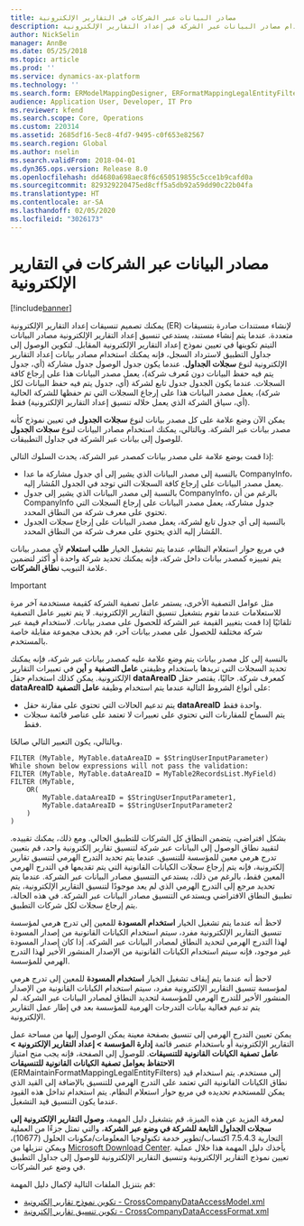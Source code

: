 ```yaml
---
title: مصادر البيانات عبر الشركات في التقارير الإلكترونية
description: يشرح لك هذا الموضوع كيفية استخدام مصادر البيانات عبر الشركة في إعداد التقارير الإلكترونية (ER).
author: NickSelin
manager: AnnBe
ms.date: 05/25/2018
ms.topic: article
ms.prod: ''
ms.service: dynamics-ax-platform
ms.technology: ''
ms.search.form: ERModelMappingDesigner, ERFormatMappingLegalEntityFilterTable
audience: Application User, Developer, IT Pro
ms.reviewer: kfend
ms.search.scope: Core, Operations
ms.custom: 220314
ms.assetid: 2685df16-5ec8-4fd7-9495-c0f653e82567
ms.search.region: Global
ms.author: nselin
ms.search.validFrom: 2018-04-01
ms.dyn365.ops.version: Release 8.0
ms.openlocfilehash: dd4680a698aec8f6c650519855c5cce1b9cafd0a
ms.sourcegitcommit: 829329220475ed8cff5a5db92a59dd90c22b04fa
ms.translationtype: HT
ms.contentlocale: ar-SA
ms.lasthandoff: 02/05/2020
ms.locfileid: "3026173"
---
```

# <a name="cross-company-data-sources-in-electronic-reporting-er"></a>مصادر البيانات عبر الشركات في التقارير الإلكترونية

[!include[banner](../includes/banner.md)]

يمكنك تصميم تنسيقات إعداد التقارير الإلكترونية (ER) لإنشاء مستندات صادرة بتنسيقات متعددة. عندما يتم إنشاء مستند، يستدعي تنسيق إعداد التقارير الإلكترونية مصادر البيانات التيتم تكوينها في تعيين نموذج إعداد التقارير الإلكترونية المقابل. لتكوين الوصول إلى جداول التطبيق لاسترداد السجل، فإنه يمكنك استخدام مصادر بيانات إعداد التقارير الإلكترونية لنوع **سجلات الجداول**. عندما يكون جدول الوصول جدول مشاركة (أي، جدول يتم فيه حفظ البيانات دون مُعرف شركة)، يعمل مصدر البيانات هذا على إرجاع كافة السجلات. عندما يكون الجدول جدول تابع لشركة (أي، جدول يتم فيه حفظ البيانات لكل شركة)، يعمل مصدر البيانات هذا على إرجاع السجلات التي تم حفظها للشركة الحالية (أي، سياق الشركة الذي يعمل خلاله تنسيق إعداد التقارير الإلكترونية) فقط.

يمكن الآن وضع علامة على كل مصدر بيانات لنوع **سجلات الجدول** في تعيين نموذج كأنه مصدر بيانات عبر الشركة. وبالتالي، يمكنك استخدام مصادر البيانات لنوع **سجلات الجدول** للوصول إلى بيانات عبر الشركة في جداول التطبيقات.

إذا قمت بوضع علامة على مصدر بيانات كمصدر عبر الشركة، يحدث السلوك التالي:

- بالنسبة إلى مصدر البيانات الذي يشير إلى أي جدول مشاركة ما عدا CompanyInfo، يعمل مصدر البيانات على إرجاع كافة السجلات التي توجد في الجدول المُشار إليه. 
- بالنسبة إلى مصدر البيانات الذي يشير إلى جدول CompanyInfo، بالرغم من أن CompanyInfo جدول مشاركة، يعمل مصدر البيانات على إرجاع السجلات التي تحتوي على معرف شركة من النطاق المحدد.
- بالنسبة إلى أي جدول تابع لشركة، يعمل مصدر البيانات على إرجاع سجلات الجدول المُشار إليه الذي يحتوي على معرف شركة من النطاق المحدد.

في مربع حوار استعلام النظام، عندما يتم تشغيل الخيار **طلب استعلام** لأي مصدر بيانات يتم تمييزه كمصدر بيانات داخل شركة، فإنه يمكنك تحديد شركة واحدة أو أكثر لتضمين علامة التبويب **نطاق الشركات**.

> [!IMPORTANT]
> مثل عوامل التصفية الأخرى، يستمر عامل تصفية الشركة كقيمة مستخدمة آخر مرة للاستعلامات عندما تقوم بتشغيل تنسيق التقارير الإلكترونية‬. لا يتم تغيير عامل التصفية تلقائيًا إذا قمت بتغيير القيمة عبر الشركة للحصول على مصدر بيانات. لاستخدام قيمة عبر شركة مختلفة للحصول على مصدر بيانات آخر، قم بحذف مجموعة مقابلة خاصة بالمستخدم.

بالنسبة إلى كل مصدر بيانات يتم وضع علامة عليه كمصدر بيانات عبر شركة، فإنه يمكنك تحديد السجلات التي تريدها باستخدام وظيفتي **عامل التصفية** و **أين** في تعبيرات التقارير الإلكترونية. يمكن كذلك استخدام حقل **dataAreaID** كمعرف شركة. حاليًا، يقتصر حقل **dataAreaID** على أنواع الشروط التالية عندما يتم استخدام وظيفة **عامل التصفية**:

- يتم تدعيم الحالات التي تحتوي على مقارنة حقل **dataAreaID** واحدة فقط.
- يتم السماح للمقارنات التي تحتوي على تعبيرات لا تعتمد على عناصر قائمة سجلات فقط.

وبالتالي، يكون التعبير التالي صالحًا.

```ER Expression
FILTER (MyTable, MyTable.dataAreaID = $StringUserInputParameter)
While shown below expressions will not pass the validation:
FILTER (MyTable, MyTable.dataAreaID = MyTable2RecordsList.MyField)
FILTER (MyTable, 
    OR(
        MyTable.dataAreaID = $StringUserInputParameter1,
        MyTable.dataAreaID = $StringUserInputParameter2
    )
)
```

بشكل افتراضي، يتضمن النطاق كل الشركات للتطبيق الحالي. ومع ذلك، يمكنك تقييده. لتقييد نطاق الوصول إلى البيانات عبر شركة لتنسيق تقارير إلكترونية واحد، قم بتعيين تدرج هرمي معين للمؤسسة للتنسيق. عندما يتم تحديد التدرج الهرمي لتنسيق تقارير إلكترونية، فإنه يتم إرجاع سجلات الكيانات القانونية التي يتم تقديمها في التدرج الهرمي المعين فقط، بالرغم من ذلك، يستدعي التنسيق مصادر البيانات عبر الشركة. عندما يتم تحديد مرجع إلى التدرج الهرمي الذي لم يعد موجودًا لتنسيق التقارير الإلكترونية، يتم تطبيق النطاق الافتراضي ويستدعي التنسيق مصادر البيانات عبر الشركة. في هذه الحالة، يتم إرجاع سجلات لكل شركات التطبيق.

لاحظ أنه عندما يتم تشغيل الخيار **استخدام المسودة** للمعين إلى تدرج هرمي لمؤسسة تنسيق التقارير الإلكترونية مفرد، سيتم استخدام الكيانات القانونية من إصدار المسودة لهذا التدرج الهرمي لتحديد النطاق لمصادر البيانات عبر الشركة. إذا كان إصدار المسودة غير موجود، فإنه سيتم استخدام الكيانات القانونية من الإصدار المنشور الأخير لهذا التدرج الهرمي للمؤسسة.

لاحظ أنه عندما يتم إيقاف تشغيل الخيار **استخدام المسودة** للمعين إلى تدرج هرمي لمؤسسة تنسيق التقارير الإلكترونية مفرد، سيتم استخدام الكيانات القانونية من الإصدار المنشور الأخير للتدرج الهرمي للمؤسسة لتحديد النطاق لمصادر البيانات عبر الشركة. لم يتم تدعيم فعالية بيانات التدرجات الهرمية للمؤسسة بعد في إطار عمل التقارير الإلكترونية.

يمكن تعيين التدرج الهرمي إلى تنسيق بصفحة معينة يمكن الوصول إليها من مساحة عمل التقارير الإلكترونية أو باستخدام عنصر قائمة **إدارة المؤسسة \> إعداد التقارير الإلكترونية \> عامل تصفية الكيانات القانونية للتنسيقات**. للوصول إلى الصفحة، فإنه يجب منح امتياز **‏‫الاحتفاظ بعوامل تصفية الكيانات القانونية للتنسيقات‬**  (ERMaintainFormatMappingLegalEntityFilters) إلى مستخدم. يتم استخدام قيد نطاق الكيانات القانونية التي تعتمد على التدرج الهرمي للتنسيق بالإضافة إلى القيد الذي يمكن للمستخدم تحديده في مربع حوار استعلام النظام. يتم استخدام تداخل هذه القيود عندما يكون التنسيق قيد التشغيل.

لمعرفة المزيد عن هذه الميزة، قم بتشغيل دليل المهمة، **وصول التقارير الإلكترونية إلى سجلات الجداول التابعة للشركة في وضع عبر الشركة**، والتي تمثل جزءًا من العملية التجارية ‬‏‫‬‏‫7.5.4.3 اكتساب/تطوير خدمة تكنولوجيا المعلومات/مكونات الحلول (10677)‬، ويمكن تنزيلها من [Microsoft Download Center](https://go.microsoft.com/fwlink/?linkid=874684). يأخذك دليل المهمة هذا خلال عملية تعيين نموذج التقارير الإلكترونية وتنسيق التقارير الإلكترونية للوصول إلى جداول التطبيق في وضع عبر الشركات.

قم بتنزيل الملفات التالية لإكمال دليل المهمة:

- [‏‫تكوين نموذج تقارير إلكترونية‬ - CrossCompanyDataAccessModel.xml](https://go.microsoft.com/fwlink/?linkid=874111)
- [‏‫تكوين تنسيق تقارير إلكترونية‬‬ - CrossCompanyDataAccessFormat.xml](https://go.microsoft.com/fwlink/?linkid=874111)

